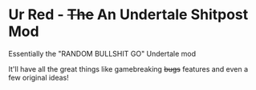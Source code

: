 # Ur Red - ~~The~~ An Undertale Shitpost Mod

Essentially the "RANDOM BULLSHIT GO" Undertale mod

It'll have all the great things like gamebreaking ~~bugs~~ features and even a few original ideas!
